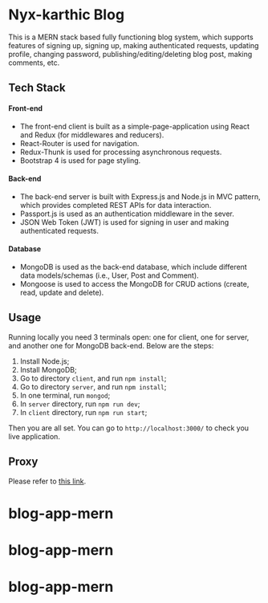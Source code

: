 # Nyx-karthic Blog

This is a MERN stack based fully functioning blog system, which supports features of signing up, signing up, making authenticated requests, updating profile, changing password, publishing/editing/deleting blog post, making comments, etc.

## Tech Stack

#### Front-end

- The front-end client is built as a simple-page-application using React and Redux (for middlewares and reducers).
- React-Router is used for navigation.
- Redux-Thunk is used for processing asynchronous requests.
- Bootstrap 4 is used for page styling.

#### Back-end

- The back-end server is built with Express.js and Node.js in MVC pattern, which provides completed REST APIs for data interaction.
- Passport.js is used as an authentication middleware in the sever.
- JSON Web Token (JWT) is used for signing in user and making authenticated requests.

#### Database

- MongoDB is used as the back-end database, which include different data models/schemas (i.e., User, Post and Comment).
- Mongoose is used to access the MongoDB for CRUD actions (create, read, update and delete).

## Usage

Running locally you need 3 terminals open: one for client, one for server, and another one for MongoDB back-end. Below are the steps:

1. Install Node.js;
2. Install MongoDB;
3. Go to directory `client`, and run `npm install`;
4. Go to directory `server`, and run `npm install`;
5. In one terminal, run `mongod`;
6. In `server` directory, run `npm run dev`;
7. In `client` directory, run `npm run start`;

Then you are all set. You can go to `http://localhost:3000/` to check you live application.

## Proxy

Please refer to [this link](https://github.com/facebook/create-react-app/blob/master/packages/react-scripts/template/README.md#proxying-api-requests-in-development).
# blog-app-mern
# blog-app-mern
# blog-app-mern
